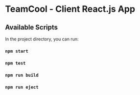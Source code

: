 # TeamCool - Client React.js App

## Available Scripts

In the project directory, you can run:

### `npm start`

### `npm test`

### `npm run build`

### `npm run eject`
